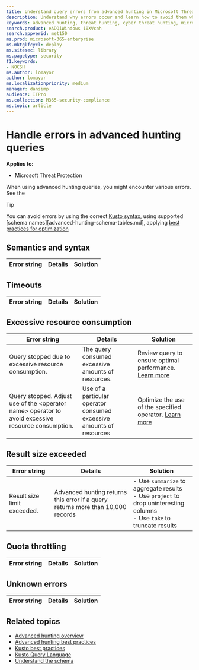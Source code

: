 ```yaml
---
title: Understand query errors from advanced hunting in Microsoft Threat Protection
description: Understand why errors occur and learn how to avoid them when using using advanced hunting
keywords: advanced hunting, threat hunting, cyber threat hunting, microsoft threat protection, microsoft 365, mtp, m365, search, query, telemetry, custom detections, schema, kusto, errors
search.product: eADQiWindows 10XVcnh
search.appverid: met150
ms.prod: microsoft-365-enterprise
ms.mktglfcycl: deploy
ms.sitesec: library
ms.pagetype: security
f1.keywords:
- NOCSH
ms.author: lomayor
author: lomayor
ms.localizationpriority: medium
manager: dansimp
audience: ITPro
ms.collection: M365-security-compliance 
ms.topic: article
---
```


# Handle errors in advanced hunting queries

**Applies to:**
- Microsoft Threat Protection

When using advanced hunting queries, you might encounter various errors. See the 

>[!TIP]
> You can avoid errors by using the correct [Kusto syntax](https://docs.microsoft.com/data-explorer/kusto/query/), using supported [schema names][advanced-hunting-schema-tables.md], applying [best practices for optimization](advanced-hunting-best-practices.md) 

## Semantics and syntax

| Error string | Details | Solution |
| -- | -- | -- |

## Timeouts

| Error string | Details | Solution |
| -- | -- | -- |

## Excessive resource consumption

| Error string | Details | Solution |
| -- | -- | -- |
| Query stopped due to excessive resource consumption. | The query consumed excessive amounts of resources. | Review query to ensure optimal performance. [Learn more](advanced-hunting-best-practices.md)  |
| Query stopped. Adjust use of the &lt;operator name&gt; operator to avoid excessive resource consumption. | Use of a particular operator consumed excessive amounts of resources | Optimize the use of the specified operator. [Learn more](advanced-hunting-best-practices.md) |

## Result size exceeded

| Error string | Details | Solution |
| -- | -- | -- |
| Result size limit exceeded. | Advanced hunting returns this error if a query returns more than 10,000 records | - Use `summarize` to aggregate results <br>- Use `project` to drop uninteresting columns<br>- Use `take` to truncate results |
 
## Quota throttling
| Error string | Details | Solution |
| -- | -- | -- |

## Unknown errors
| Error string | Details | Solution |
| -- | -- | -- |

## Related topics
- [Advanced hunting overview](advanced-hunting-overview.md)
- [Advanced hunting best practices](advanced-hunting-best-practices.md)
- [Kusto best practices](https://docs.microsoft.com/azure/data-explorer/kusto/query/best-practices)
- [Kusto Query Language](https://docs.microsoft.com/data-explorer/kusto/query/)
- [Understand the schema](advanced-hunting-schema-tables.md)
